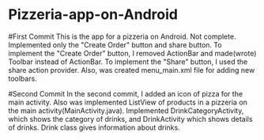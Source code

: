 # Pizzeria-app-on-Android
#First Commit
This is the app for a pizzeria on Android.
Not complete. Implemented only the "Create Order" button and share button.
To implement the "Create Order" button, I removed ActionBar and made(wrote) Toolbar instead of ActionBar.
To implement the "Share" button, I used the share action provider. Also, was created menu_main.xml file for 
adding new toolbars.

#Second Commit
In the second commit, I added an icon of pizza for the main activity.
Also was implemented ListView of products in a pizzeria on the main activity(MainActivity.java).
Implemented DrinkCategoryActivity, which shows the category of drinks, and DrinkActivity which shows details of drinks.
Drink class gives information about drinks.

